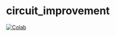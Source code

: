 # circuit_improvement

[![Colab](https://colab.research.google.com/assets/colab-badge.svg)](https://colab.research.google.com/github/alexanderskulikov/circuit_improvement/blob/master/notebooks/index.ipynb)
                                                                                                
